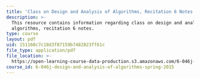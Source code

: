 ```yaml
---
title: 'Class on Design and Analysis of Algorithms, Recitation 6 Notes'
description: >-
  This resource contains information regarding class on design and analysis of
  algorithms, recitation 6 notes.
type: course
layout: pdf
uid: 151160c7c18d3f87159b7482823ff61c
file_type: application/pdf
file_location: >-
  https://open-learning-course-data-production.s3.amazonaws.com/6-046j-design-and-analysis-of-algorithms-spring-2015/151160c7c18d3f87159b7482823ff61c_MIT6_046JS15_Recitation6.pdf
course_id: 6-046j-design-and-analysis-of-algorithms-spring-2015
---
```

